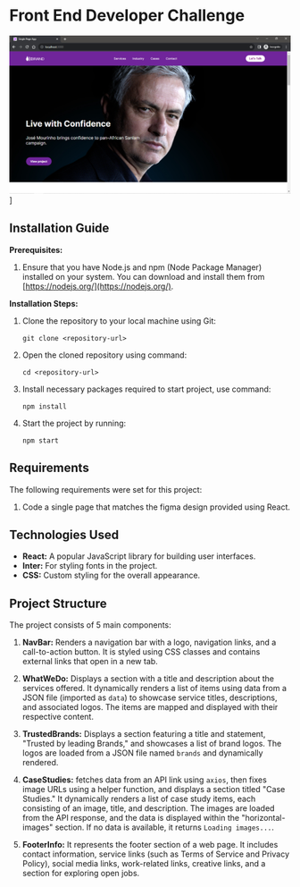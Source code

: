 # Front End Developer Challenge

![Project Showcase Demo](public/images/demo.png)]

## Installation Guide

**Prerequisites:**

1. Ensure that you have Node.js and npm (Node Package Manager) installed on your system. You can download and install them from [https://nodejs.org/](https://nodejs.org/).

**Installation Steps:**

1. Clone the repository to your local machine using Git:

   ```shell
   git clone <repository-url>
2. Open the cloned repository using command: 
   ```shell
   cd <repository-url>
3. Install necessary packages required to start project, use command: 
   ```shell
   npm install
4. Start the project by running: 
   ```shell
   npm start
## Requirements
The following requirements were set for this project:
1. Code a single page that matches the figma design provided using React.

## Technologies Used

- **React:** A popular JavaScript library for building user interfaces.
- **Inter:** For styling fonts in the project.
- **CSS:** Custom styling for the overall appearance.

## Project Structure
The project consists of 5 main components:

1. **NavBar:**  Renders a navigation bar with a logo, navigation links, and a call-to-action button. It is styled using CSS classes and contains external links that open in a new tab.

2. **WhatWeDo:** Displays a section with a title and description about the services offered. It dynamically renders a list of items using data from a JSON file (imported as `data`) to showcase service titles, descriptions, and associated logos. The items are mapped and displayed with their respective content. 

3. **TrustedBrands:** Displays a section featuring a title and statement, "Trusted by leading Brands," and showcases a list of brand logos. The logos are loaded from a JSON file named `brands` and dynamically rendered.

4. **CaseStudies:** fetches data from an API link using `axios`, then fixes image URLs using a helper function, and displays a section titled "Case Studies." It dynamically renders a list of case study items, each consisting of an image, title, and description. The images are loaded from the API response, and the data is displayed within the "horizontal-images" section. If no data is available, it returns `Loading images...`.

5. **FooterInfo:** It represents the footer section of a web page. It includes contact information, service links (such as Terms of Service and Privacy Policy), social media links, work-related links, creative links, and a section for exploring open jobs.